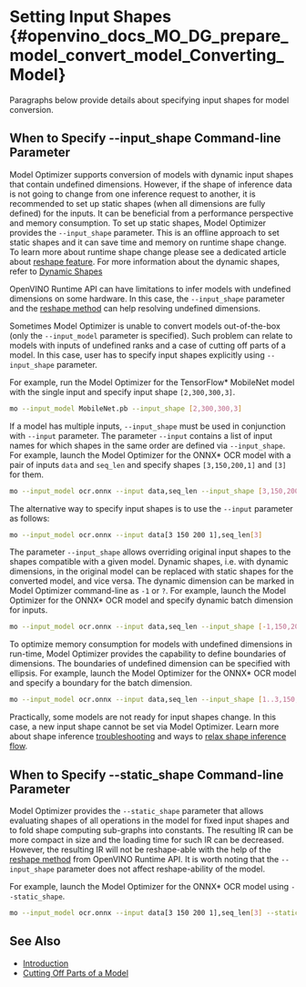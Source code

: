 # Setting Input Shapes {#openvino_docs_MO_DG_prepare_model_convert_model_Converting_Model}

Paragraphs below provide details about specifying input shapes for model conversion.

## When to Specify --input_shape Command-line Parameter <a name="when_to_specify_input_shapes"></a>
Model Optimizer supports conversion of models with dynamic input shapes that contain undefined dimensions.
However, if the shape of inference data is not going to change from one inference request to another,
it is recommended to set up static shapes (when all dimensions are fully defined) for the inputs.
It can be beneficial from a performance perspective and memory consumption.
To set up static shapes, Model Optimizer provides the `--input_shape` parameter.
This is an offline approach to set static shapes and it can save time and memory on runtime shape change.
To learn more about runtime shape change please see a dedicated article about [reshape feature](../../../OV_Runtime_UG/ShapeInference.md).
For more information about the dynamic shapes, refer to [Dynamic Shapes](../../../OV_Runtime_UG/ov_dynamic_shapes.md)

OpenVINO Runtime API can have limitations to infer models with undefined dimensions on some hardware.
In this case, the `--input_shape` parameter and the [reshape method](../../../OV_Runtime_UG/ShapeInference.md) can help resolving undefined dimensions.

Sometimes Model Optimizer is unable to convert models out-of-the-box (only the `--input_model` parameter is specified).
Such problem can relate to models with inputs of undefined ranks and a case of cutting off parts of a model.
In this case, user has to specify input shapes explicitly using `--input_shape` parameter.

For example, run the Model Optimizer for the TensorFlow* MobileNet model with the single input
and specify input shape `[2,300,300,3]`.

```sh
mo --input_model MobileNet.pb --input_shape [2,300,300,3]
```

If a model has multiple inputs, `--input_shape` must be used in conjunction with `--input` parameter.
The parameter `--input` contains a list of input names for which shapes in the same order are defined via `--input_shape`.
For example, launch the Model Optimizer for the ONNX* OCR model with a pair of inputs `data` and `seq_len` 
and specify shapes `[3,150,200,1]` and `[3]` for them.

```sh
mo --input_model ocr.onnx --input data,seq_len --input_shape [3,150,200,1],[3]
```

The alternative way to specify input shapes is to use the `--input` parameter as follows:

```sh
mo --input_model ocr.onnx --input data[3 150 200 1],seq_len[3]
```

The parameter `--input_shape` allows overriding original input shapes to the shapes compatible with a given model.
Dynamic shapes, i.e. with dynamic dimensions, in the original model can be replaced with static shapes for the converted model, and vice versa.
The dynamic dimension can be marked in Model Optimizer command-line as `-1` or `?`.
For example, launch the Model Optimizer for the ONNX* OCR model and specify dynamic batch dimension for inputs.

```sh
mo --input_model ocr.onnx --input data,seq_len --input_shape [-1,150,200,1],[-1]
```

To optimize memory consumption for models with undefined dimensions in run-time, Model Optimizer provides the capability to define boundaries of dimensions.
The boundaries of undefined dimension can be specified with ellipsis.
For example, launch the Model Optimizer for the ONNX* OCR model and specify a boundary for the batch dimension.

```sh
mo --input_model ocr.onnx --input data,seq_len --input_shape [1..3,150,200,1],[1..3]
```

Practically, some models are not ready for input shapes change.
In this case, a new input shape cannot be set via Model Optimizer.
Learn more about shape inference <a href="_docs_OV_Runtime_UG_ShapeInference.html#troubleshooting">troubleshooting</a> and ways to <a href="_docs_OV_Runtime_UG_ShapeInference.html#how-to-fix-non-reshape-able-model">relax shape inference flow</a>.

## When to Specify --static_shape Command-line Parameter
Model Optimizer provides the `--static_shape` parameter that allows evaluating shapes of all operations in the model for fixed input shapes
and to fold shape computing sub-graphs into constants. The resulting IR can be more compact in size and the loading time for such IR can be decreased.
However, the resulting IR will not be reshape-able with the help of the [reshape method](../../../OV_Runtime_UG/ShapeInference.md) from OpenVINO Runtime API.
It is worth noting that the `--input_shape` parameter does not affect reshape-ability of the model.

For example, launch the Model Optimizer for the ONNX* OCR model using `--static_shape`.

```sh
mo --input_model ocr.onnx --input data[3 150 200 1],seq_len[3] --static_shape
```

## See Also
* [Introduction](../../Deep_Learning_Model_Optimizer_DevGuide.md)
* [Cutting Off Parts of a Model](Cutting_Model.md)
